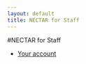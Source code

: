 ```yaml
---
layout: default
title: NECTAR for Staff
---
```


#NECTAR for Staff

- [Your account](your-account.html)
